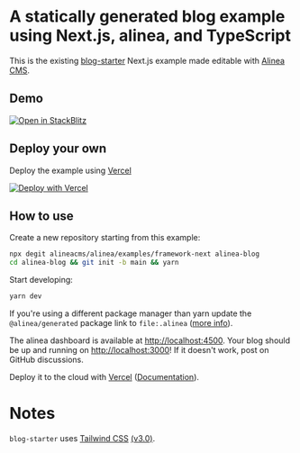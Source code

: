 # A statically generated blog example using Next.js, alinea, and TypeScript

This is the existing [blog-starter](https://github.com/vercel/next.js/tree/canary/examples/blog-starter) Next.js example made editable with [Alinea CMS](https://alinea.sh).

## Demo

[![Open in StackBlitz](https://developer.stackblitz.com/img/open_in_stackblitz.svg)](https://stackblitz.com/github/alineacms/alinea/tree/main/examples/framework-next)

## Deploy your own

Deploy the example using [Vercel](https://vercel.com)

[![Deploy with Vercel](https://vercel.com/button)](https://vercel.com/new/git/external?repository-url=https://github.com/alineacms/alinea/tree/main/examples/framework-next&project-name=alinea-blog&repository-name=alinea-blog)

## How to use

Create a new repository starting from this example:

```bash
npx degit alineacms/alinea/examples/framework-next alinea-blog
cd alinea-blog && git init -b main && yarn
```

Start developing:

```bash
yarn dev
```

If you're using a different package manager than yarn update the
`@alinea/generated` package link to `file:.alinea`
([more info](https://alinea.sh/docs/reference/@alinea-content)).

The alinea dashboard is available at [http://localhost:4500](http://localhost:4500).
Your blog should be up and running on [http://localhost:3000](http://localhost:3000)! If it doesn't work, post on GitHub discussions.

Deploy it to the cloud with [Vercel](https://vercel.com/new) ([Documentation](https://nextjs.org/docs/deployment)).

# Notes

`blog-starter` uses [Tailwind CSS](https://tailwindcss.com) [(v3.0)](https://tailwindcss.com/blog/tailwindcss-v3).
